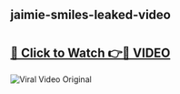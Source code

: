 ## jaimie-smiles-leaked-video 

# <h2><a href="http://freeplayer.one?title=jaimie-smiles-leaked-video&ref=21J">🔗 Click to Watch 👉🔴 VIDEO</a></h2>

<a href="http://freeplayer.one?title=jaimie-smiles-leaked-video&ref=21J" rel="nofollow" data-target="animated-image.originalLink"><img src="https://i.ibb.co.com/xMMVF88/686577567.gif" alt="Viral Video Original" style="max-width: 100%; display: inline-block;" data-target="animated-image.originalImage"></a>

